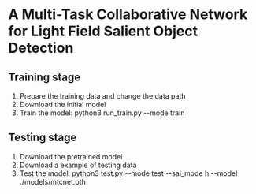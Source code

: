 # A Multi-Task Collaborative Network for Light Field Salient Object Detection

## Training stage
1. Prepare the training data and change the data path
2. Download the initial model 
3. Train the model: python3 run_train.py --mode train
## Testing stage
1. Download the pretrained model
2. Download a example of testing data
3. Test the model: python3 test.py --mode test --sal_mode h --model ./models/mtcnet.pth



